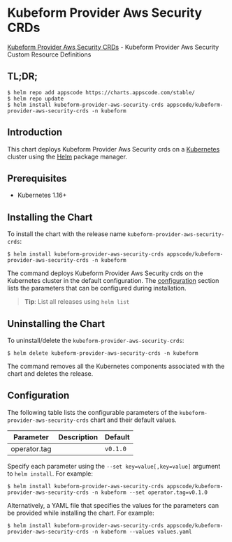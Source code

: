 # Kubeform Provider Aws Security CRDs

[Kubeform Provider Aws Security CRDs](https://github.com/kubeform) - Kubeform Provider Aws Security Custom Resource Definitions

## TL;DR;

```console
$ helm repo add appscode https://charts.appscode.com/stable/
$ helm repo update
$ helm install kubeform-provider-aws-security-crds appscode/kubeform-provider-aws-security-crds -n kubeform
```

## Introduction

This chart deploys Kubeform Provider Aws Security crds on a [Kubernetes](http://kubernetes.io) cluster using the [Helm](https://helm.sh) package manager.

## Prerequisites

- Kubernetes 1.16+

## Installing the Chart

To install the chart with the release name `kubeform-provider-aws-security-crds`:

```console
$ helm install kubeform-provider-aws-security-crds appscode/kubeform-provider-aws-security-crds -n kubeform
```

The command deploys Kubeform Provider Aws Security crds on the Kubernetes cluster in the default configuration. The [configuration](#configuration) section lists the parameters that can be configured during installation.

> **Tip**: List all releases using `helm list`

## Uninstalling the Chart

To uninstall/delete the `kubeform-provider-aws-security-crds`:

```console
$ helm delete kubeform-provider-aws-security-crds -n kubeform
```

The command removes all the Kubernetes components associated with the chart and deletes the release.

## Configuration

The following table lists the configurable parameters of the `kubeform-provider-aws-security-crds` chart and their default values.

|  Parameter   | Description | Default  |
|--------------|-------------|----------|
| operator.tag |             | `v0.1.0` |


Specify each parameter using the `--set key=value[,key=value]` argument to `helm install`. For example:

```console
$ helm install kubeform-provider-aws-security-crds appscode/kubeform-provider-aws-security-crds -n kubeform --set operator.tag=v0.1.0
```

Alternatively, a YAML file that specifies the values for the parameters can be provided while
installing the chart. For example:

```console
$ helm install kubeform-provider-aws-security-crds appscode/kubeform-provider-aws-security-crds -n kubeform --values values.yaml
```
